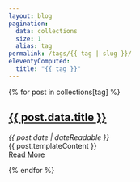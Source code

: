 ```yaml
---
layout: blog
pagination:
  data: collections
  size: 1
  alias: tag
permalink: /tags/{{ tag | slug }}/
eleventyComputed:
  title: "{{ tag }}"
---  
```


{% for post in collections[tag] %}
<div class="py-4 sm:py-10">
  <p>
    <h2 class="text-2xl sm:text-4xl font-bold"><a href="{{ post.url }}">{{ post.data.title }}</a></h2>
  </p>
  <em><time datetime="{{ post.date | dateIso }}">{{ post.date | dateReadable }}</time></em>
  <div>{{ post.templateContent }}</div>
    <span><a href="{{ post.url }}">Read More</a></span>
  </p>
</div>
{% endfor %}
